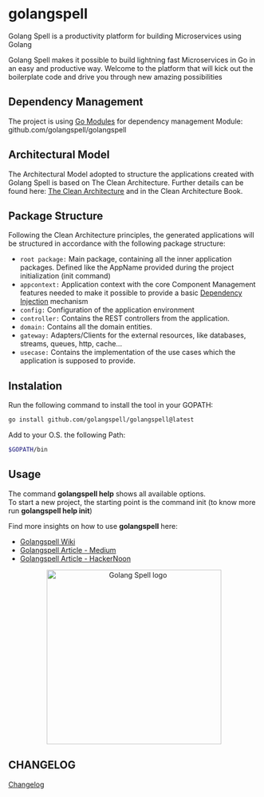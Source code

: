 # golangspell

Golang Spell is a productivity platform for building Microservices using Golang

Golang Spell makes it possible to build lightning fast Microservices in Go 
in an easy and productive way.
Welcome to the platform that will kick out the boilerplate code 
and drive you through new amazing possibilities

## Dependency Management

The project is using [Go Modules](https://blog.golang.org/using-go-modules) for dependency management
Module: github.com/golangspell/golangspell

## Architectural Model

The Architectural Model adopted to structure the applications created with Golang Spell is based on The Clean Architecture.
Further details can be found here: [The Clean Architecture](https://8thlight.com/blog/uncle-bob/2012/08/13/the-clean-architecture.html) and in the Clean Architecture Book.

## Package Structure

Following the Clean Architecture principles, the generated applications will be structured in accordance with the following package structure:

* `root package:` Main package, containing all the inner application packages. Defined like the AppName provided during the project initialization (init command)
* `appcontext:` Application context with the core Component Management features needed to make it possible to provide a basic [Dependency Injection](https://www.martinfowler.com/articles/injection.html) mechanism
* `config:` Configuration of the application environment
* `controller:` Contains the REST controllers from the application.
* `domain:` Contains all the domain entities.
* `gateway:` Adapters/Clients for the external resources, like databases, streams, queues, http, cache...
* `usecase:` Contains the implementation of the use cases which the application is supposed to provide.

## Instalation

Run the following command to install the tool in your GOPATH:

```bash
go install github.com/golangspell/golangspell@latest
```

Add to your O.S. the following Path:

```bash
$GOPATH/bin
```

## Usage

The command **golangspell help** shows all available options.  
To start a new project, the starting point is the command init (to know more run **golangspell help init**)

Find more insights on how to use **golangspell** here:

* [Golangspell Wiki](https://github.com/golangspell/golangspell/wiki)
* [Golangspell Article - Medium](https://medium.com/golangspell-go-fast-small-and-productive/go-fast-small-and-productive-with-golangspell-be193c65a382)
* [Golangspell Article - HackerNoon](https://hackernoon.com/go-fast-small-and-productive-with-golangspell-d0163zqk)

<p align="center">
    <img src="https://github.com/golangspell/golangspell/blob/master/img/gopher_spell.png" width="350" alt="Golang Spell logo"/>
</p>

## CHANGELOG
[Changelog](CHANGELOG.md)